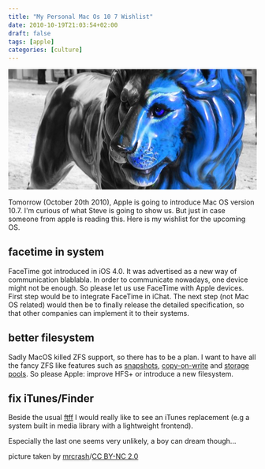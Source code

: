 ```yaml
---
title: "My Personal Mac Os 10 7 Wishlist"
date: 2010-10-19T21:03:54+02:00
draft: false
tags: [apple]
categories: [culture]
---
```


![Mac OS](header.jpg)

Tomorrow (October 20th 2010), Apple is going to introduce Mac OS version 10.7. I'm curious of what Steve is going to show us. But just in case someone from apple is reading this. Here is my wishlist for the upcoming OS.

## facetime in system

FaceTime got introduced in iOS 4.0. It was advertised as a new way of communication blablabla. In order to communicate nowadays, one device might not be enough. So please let us use FaceTime with Apple devices. First step would be to integrate FaceTime in iChat. The next step (not Mac OS related) would then be to finally release the detailed specification, so that other companies can implement it to their systems.

## better filesystem

Sadly MacOS killed ZFS support, so there has to be a plan. I want to have all the fancy ZFS like features such as [snapshots](http://en.wikipedia.org/wiki/ZFS#Snapshots_and_clones), [copy-on-write](http://en.wikipedia.org/wiki/ZFS#Copy-on-write_transactional_model) and [storage pools](http://en.wikipedia.org/wiki/ZFS#Storage_pools). So please Apple: improve HFS+ or introduce a new filesystem.

## fix iTunes/Finder

Beside the usual [ftff](http://www.urbandictionary.com/define.php?term=ftff) I would really like to see an iTunes replacement (e.g a system built in media library with a lightweight frontend).

Especially the last one seems very unlikely, a boy can dream though...

picture taken by [mrcrash](http://www.flickr.com/photos/mrcrash/283360251/)/[CC BY-NC 2.0](http://creativecommons.org/licenses/by-nc/2.0/deed.en)
